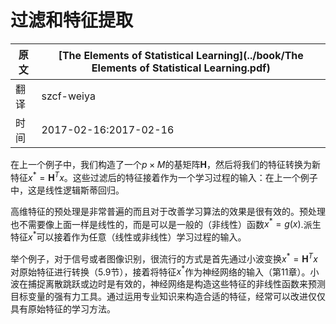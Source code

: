# 过滤和特征提取

| 原文   | [The Elements of Statistical Learning](../book/The Elements of Statistical Learning.pdf) |
| ---- | ---------------------------------------- |
| 翻译   | szcf-weiya                               |
| 时间   | 2017-02-16:2017-02-16                               |


在上一个例子中，我们构造了一个$p\times M$的基矩阵$\mathbf H$，然后将我们的特征转换为新特征$x^*=\mathbf H^Tx$。这些过滤后的特征接着作为一个学习过程的输入：在上一个例子中，这是线性逻辑斯蒂回归。

高维特征的预处理是非常普遍的而且对于改善学习算法的效果是很有效的。预处理也不需要像上面一样是线性的，而是可以是一般的（非线性）函数$x^*=g(x)$.派生特征$x^*$可以接着作为任意（线性或非线性）学习过程的输入。

举个例子，对于信号或者图像识别，很流行的方式是首先通过小波变换$x^*=\mathbf H^Tx$对原始特征进行转换（5.9节），接着将特征$x^*$作为神经网络的输入（第11章）。小波在捕捉离散跳跃或边时是有效的，神经网络是构造这些特征的非线性函数来预测目标变量的强有力工具。通过运用专业知识来构造合适的特征，经常可以改进仅仅具有原始特征的学习方法。

